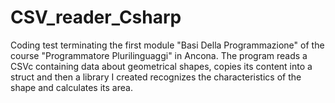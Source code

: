 # CSV_reader_Csharp
Coding test terminating the first module "Basi Della Programmazione" of the course "Programmatore Plurilinguaggi" in Ancona.
The program reads a CSVc containing data about geometrical shapes, copies its content into a struct and then a library I created recognizes the characteristics of the shape and calculates its area.

